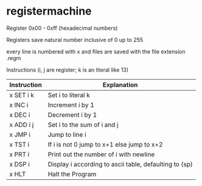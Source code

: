 # registermachine

Register 0x00 - 0xff (hexadecimal numbers)

Registers save natural number inclusive of 0 up to 255

every line is numbered with x and files are saved with the file extension .regm

Instructions (i, j are register; k is an literal like 13)

| Instruction | Explanation |
| --- | --- |
| x SET i k | Set i to literal k |
| x INC i | Increment i by 1 |
| x DEC i | Decrement i by 1 |
| x ADD i j | Set i to the sum of i and j |
| x JMP i | Jump to line i |
| x TST i | If i is not 0 jump to x+1 else jump to x+2 |
| x PRT i | Print out the number of i with newline |
| x DSP i | Display i according to ascii table, defaulting to (sp) |
| x HLT | Halt the Program |
